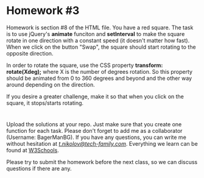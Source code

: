 # Homework #3

Homework is section \#8 of the HTML file. You have a red square. 
The task is to use jQuery's **animate** funciton and **setInterval** to make the square rotate in one 
direction with a constant speed (it doesn't matter how fast).
When we click on the button "Swap", the square should start rotating to the opposite direction.

In order to rotate the square, use the CSS property **transform: rotate(Xdeg);** where X is the number of degrees rotation.
So this property should be animated from 0 to 360 degrees and beyond and the other way around depending on the direction. 

If you desire a greater challenge, make it so that when you click on the square, it stops/starts rotating.

#

Upload the solutions at your repo. Just make sure that you create one function for each task. Please don't forget to add me as a collaborator (Username: BagerManBG). If you have any questions, you can write me without
hesitation at *t.nikolov@tech-family.com*. Everything we learn can be found at [W3Schools](https://www.w3schools.com/js/default.asp).

Please try to submit the homework before the next class, so we can discuss questions if there are any.
